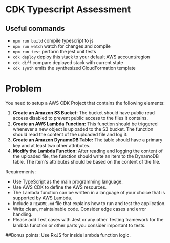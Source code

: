 # CDK Typescript Assessment

## Useful commands

* `npm run build`   compile typescript to js
* `npm run watch`   watch for changes and compile
* `npm run test`    perform the jest unit tests
* `cdk deploy`      deploy this stack to your default AWS account/region
* `cdk diff`        compare deployed stack with current state
* `cdk synth`       emits the synthesized CloudFormation template

# Problem

You need to setup a AWS CDK Project that contains the following elements:

1. **Create an Amazon S3 Bucket:** The bucket should have public read access disabled to prevent public access to the files it contains.
2. **Create an AWS Lambda Function:** This function should be triggered whenever a new object is uploaded to the S3 bucket. The function should read the content of the uploaded file and log it.
3. **Create an Amazon DynamoDB Table:** The table should have a primary key and at least two other attributes.
4. **Modify the Lambda Function:** After reading and logging the content of the uploaded file, the function should write an item to the DynamoDB table. The item's attributes should be based on the content of the file.

Requirements:
- Use TypeScript as the main programming language.
- Use AWS CDK to define the AWS resources.
- The Lambda function can be written in a language of your choice that is supported by AWS Lambda.
- Include a `README.md` file that explains how to run and test the application.
- Write clean, maintainable code. Consider edge cases and error handling.
- Please add Test cases with Jest or any other Testing framework for the lambda function or other parts you consider important to tests.

##Bonus points: Use RxJS for inside lambda function logic.
